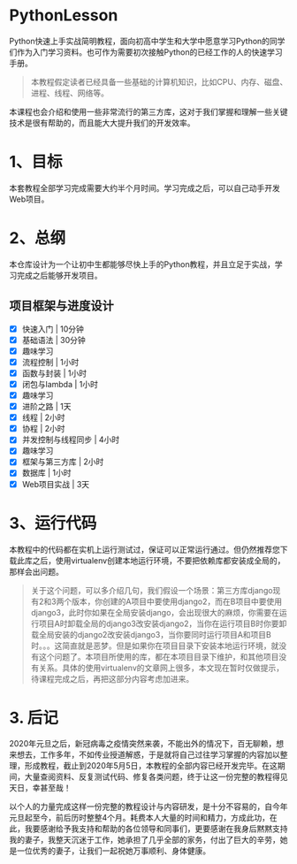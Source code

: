 # PythonLesson
Python快速上手实战简明教程，面向初高中学生和大学中愿意学习Python的同学们作为入门学习资料。也可作为需要初次接触Python的已经工作的人的快速学习手册。

> 本教程假定读者已经具备一些基础的计算机知识，比如CPU、内存、磁盘、进程、线程、网络等。

本课程也会介绍和使用一些非常流行的第三方库，这对于我们掌握和理解一些关键技术是很有帮助的，而且能大大提升我们的开发效率。

# 1、目标
本套教程全部学习完成需要大约半个月时间。学习完成之后，可以自己动手开发Web项目。

# 2、总纲
本仓库设计为一个让初中生都能够尽快上手的Python教程，并且立足于实战，学习完成之后能够开发项目。

## 项目框架与进度设计
- [x] 快速入门 | 10分钟
- [x] 基础语法 | 30分钟
- [x] 趣味学习
- [x] 流程控制 | 1小时
- [x] 函数与封装 | 1小时
- [x] 闭包与lambda | 1小时
- [x] 趣味学习
- [x] 进阶之路 | 1天
- [x] 线程 | 2小时
 - [x] 协程 | 2小时
 - [x] 并发控制与线程同步 | 4小时
 - [x] 趣味学习
 - [x] 框架与第三方库 | 2小时
 - [x] 数据库 | 1小时
 - [x] Web项目实战 | 3天

# 3、运行代码
本教程中的代码都在实机上运行测试过，保证可以正常运行通过。但仍然推荐您下载此库之后，使用virtualenv创建本地运行环境，不要把依赖库都安装成全局的，那样会出问题。
> 关于这个问题，可以多介绍几句，我们假设一个场景：第三方库django现有2和3两个版本，你创建的A项目中要使用django2，而在B项目中要使用django3，此时你如果在全局安装django，会出现很大的麻烦，你需要在运行项目A时卸载全局的django3改安装django2，当你在运行项目B时你要卸载全局安装的django2改安装django3，当你要同时运行项目A和项目B时。。。这简直就是恶梦。但是如果你在项目目录下安装本地运行环境，就没有这个问题了。本项目所使用的库，都在本项目目录下维护，和其他项目没有关系。具体的使用virtualenv的文章网上很多，本文现在暂时仅做提示，待课程完成之后，再把这部分内容考虑加进来。

# 3. 后记
2020年元旦之后，新冠病毒之疫情突然来袭，不能出外的情况下，百无聊赖，想来想去，工作多年，不如传业授道解惑，于是就将自己过往学习掌握的内容加以整理，形成教程，截止到2020年5月5日，本教程的全部内容已经开发完毕。在这期间，大量查阅资料、反复测试代码、修复各类问题，终于让这一份完整的教程得见天日，幸甚至哉！

以个人的力量完成这样一份完整的教程设计与内容研发，是十分不容易的，自今年元旦起至今，前后历时整整4个月。耗费本人大量的时间和精力，方成此功，在此，我要感谢给予我支持和帮助的各位领导和同事们，更要感谢在我身后黙黙支持我的妻子，我整天沉迷于工作，她承担了几乎全部的家务，付出了巨大的辛劳，她是一位优秀的妻子，让我们一起祝她万事顺利、身体健康。

